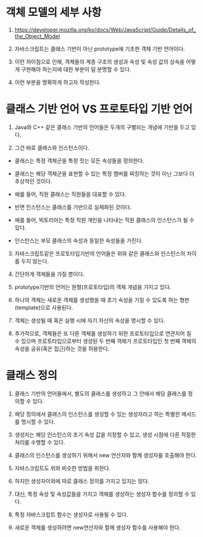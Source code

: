 # 객체 모델의 세부 사항

1. https://developer.mozilla.org/ko/docs/Web/JavaScript/Guide/Details_of_the_Object_Model

2. 자바스크립트는 클래스 기반이 아닌 prototype에 기초한 객체 기반 언어이다.

3. 이런 차이점으로 인해, 객체들의 계층 구조의 생성과 속성 및 속성 값의 상속을 어떻게 구현해야 하는지에 대한 부분이 덜 분명할 수 있다.

4. 이런 부분을 명확하게 하고자 작성한다.

# 클래스 기반 언어 VS 프로토타입 기반 언어

1. Java와 C++ 같은 클래스 기반의 언어들은 두개의 구별되는 개념에 기반을 두고 있다.

2. 그건 바로 클래스와 인스턴스이다.

- 클래스는 특정 객체군을 특정 짓는 모든 속성들을 정의한다.

- 클래스는 해당 객체군을 표현할 수 있는 특정 멤버를 찌칭하는 것이 아닌 그보다 더 추상적인 것이다.

- 예를 들어, 직원 클래스는 직원들을 대표할 수 있다.

- 반면 인스턴스는 클래스를 기반으로 실체화된 것이다.

- 예를 들어, 빅토리아는 특정 직원 개인을 나타내는 직원 클래스의 인스턴스가 될 수 있다.

- 인스턴스는 부모 클래스의 속성과 동일한 속성들을 가진다.

3. 자바스크립트같은 프로토타입기반의 언어들은 위와 같은 클래스와 인스턴스의 차이를 두지 않는다.

4. 간단하게 객체들을 가질 뿐이다.

5. prototype기반의 언어는 원형(프로토타입)의 객체 개념을 가지고 있다.

6. 하나의 객체는 새로운 객체를 생성했을 때 초기 속성을 가질 수 있도록 하는 형판(template)으로 사용된다.

7. 객체는 생성될 때 혹은 실행 시에 자기 자신의 속성을 명시할 수 있다.

8. 추가적으로, 객체들은 또 다른 객체를 생성하기 위한 프로토타입으로 연관지어 질 수 있으며 프로토타입으로부터 생성된 두 번째 객체가 프로토타입인 첫 번째 객체의 속성을 공유(혹은 접근)하는 것을 허용한다.

# 클래스 정의

1. 클래스 기반의 언어들에서, 별도의 클래스를 생성하고 그 안에서 해당 클래스를 정의할 수 있다.

2. 해당 정의에서 클래스의 인스턴스를 생성할 수 있는 생성자라고 하는 특별한 메서드를 명시할 수 있다.

3. 생성자는 해당 인스턴스의 초기 속성 값을 지정할 수 있고, 생성 시점에 다른 적절한 처리를 수행할 수 있다.

4. 클래스의 인스턴스를 생성하기 위해서 new 연산자와 함께 생성자를 호출해야 한다.

5. 자바스크립트도 위와 비슷한 방법을 취한다.

6. 하지만 생성자이외에 따로 클래스 정의를 가지고 있지는 않다.

7. 대신, 특정 속성 및 속성값들을 가지고 객체를 생성하는 생성자 함수를 정의할 수 있다.

8. 특정 자바스크립트 함수는 생성자로 사용될 수 있다.

9. 새로운 객체를 생성하려면 new연산자와 함께 생성자 함수를 사용해야 한다.

